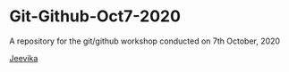 # Git-Github-Oct7-2020
A repository for the git/github workshop conducted on 7th October, 2020 

[Jeevika](www.google.com)
